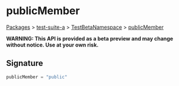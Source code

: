 # publicMember

[Packages](/) > [test-suite-a](/test-suite-a/) > [TestBetaNamespace](/test-suite-a/testbetanamespace-namespace/) > [publicMember](/test-suite-a/testbetanamespace-namespace/publicmember-variable)

**WARNING: This API is provided as a beta preview and may change without notice. Use at your own risk.**

<h2 id="publicmember-signature">Signature</h2>

```typescript
publicMember = "public"
```
